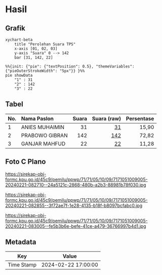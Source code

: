 # Hasil

## Grafik

```mermaid
xychart-beta
    title "Perolehan Suara TPS"
    x-axis [01, 02, 03]
    y-axis "Suara" 0 --> 142
    bar [31, 142, 22]
```

```mermaid
%%{init: {"pie": {"textPosition": 0.5}, "themeVariables": {"pieOuterStrokeWidth": "5px"}} }%%
pie showData
    "1" : 31
    "2" : 142
    "3" : 22
```

## Tabel

| No. | Nama Paslon    | Suara | Suara (raw) | Persentase |
|:--- |:-------------- | -----:| -----------:| ----------:|
| 1   | ANIES MUHAIMIN | 31    | [31][p-1]   | 15,90      |
| 2   | PRABOWO GIBRAN | 142   | [142][p-2]  | 72,82      |
| 3   | GANJAR MAHFUD  | 22    | [22][p-3]   | 11,28      |


[p-1]: https://github.com/gigit-pemilu/pemilu-2024-71-sulawesi-utara/blob/main/pilpres/hitung-suara/sub/71-sulawesi-utara/sub/71-kota-manado/sub/05-tikala/sub/1009-taas/sub/005-tps/sub/paslon-1.txt
[p-2]: https://github.com/gigit-pemilu/pemilu-2024-71-sulawesi-utara/blob/main/pilpres/hitung-suara/sub/71-sulawesi-utara/sub/71-kota-manado/sub/05-tikala/sub/1009-taas/sub/005-tps/sub/paslon-2.txt
[p-3]: https://github.com/gigit-pemilu/pemilu-2024-71-sulawesi-utara/blob/main/pilpres/hitung-suara/sub/71-sulawesi-utara/sub/71-kota-manado/sub/05-tikala/sub/1009-taas/sub/005-tps/sub/paslon-3.txt

## Foto C Plano

https://sirekap-obj-formc.kpu.go.id/45c9/pemilu/ppwp/71/71/05/10/09/7171051009005-20240221-082710--24a5121c-2868-480b-a2b3-88981b78f030.jpg

https://sirekap-obj-formc.kpu.go.id/45c9/pemilu/ppwp/71/71/05/10/09/7171051009005-20240221-082855--3f72ae7f-1e28-4135-b18f-b8097bcfabc0.jpg

https://sirekap-obj-formc.kpu.go.id/45c9/pemilu/ppwp/71/71/05/10/09/7171051009005-20240221-083005--fe5b3b6e-befe-41ce-a479-36766997b4d1.jpg


## Metadata

| Key        | Value               |
| ---------- | ------------------- |
| Time Stamp | 2024-02-22 17:00:00 |



